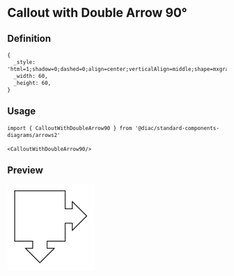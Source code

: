 # Callout with Double Arrow 90°

## Definition

```
{
  _style: 'html=1;shadow=0;dashed=0;align=center;verticalAlign=middle;shape=mxgraph.arrows2.calloutDouble90Arrow;dy1=10;dx1=20;dx2=70;dy2=70;arrowHead=10;',
  _width: 60,
  _height: 60,
}
```

## Usage

```
import { CalloutWithDoubleArrow90 } from '@diac/standard-components-diagrams/arrows2'

<CalloutWithDoubleArrow90/>
```

## Preview

<img src="./callout-with-double-arrow-90.png" width="200"/>

